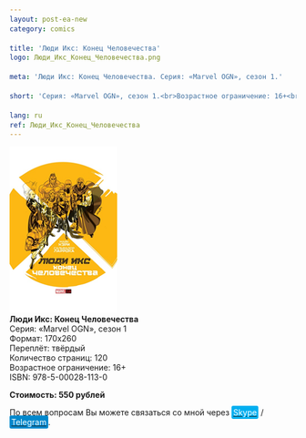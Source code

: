 ```yaml
---
layout: post-ea-new
category: comics

title: 'Люди Икс: Конец Человечества'
logo: Люди_Икс_Конец_Человечества.png

meta: 'Люди Икс: Конец Человечества. Серия: «Marvel OGN», сезон 1.'

short: 'Серия: «Marvel OGN», сезон 1.<br>Возрастное ограничение: 16+<br>ISBN: 978-5-00028-113-0'

lang: ru
ref: Люди_Икс_Конец_Человечества
---
```


<a data-fancybox="gallery" href="/img/comics/Люди_Икс_Конец_Человечества.png"><img src="/img/comics/Люди_Икс_Конец_Человечества.png" alt=""></a>  
**Люди Икс: Конец Человечества**  
Серия: «Marvel OGN», сезон 1  
Формат: 170х260  
Переплёт: твёрдый  
Количество страниц: 120  
Возрастное ограничение: 16+  
ISBN: 978-5-00028-113-0

**Стоимость: 550 рублей**

По всем вопросам Вы можете связаться со мной через <a href="skype:chutkoy89?call" target="_blank"><span style="background-color:#00aff0; color:white; padding:3px; border-radius: 3px">Skype</span></a> / <a href="https://t.me/chutkoy" target="_blank"><span style="background-color:#0088cc; color:white; padding:3px; border-radius: 3px">Telegram</span></a>.
